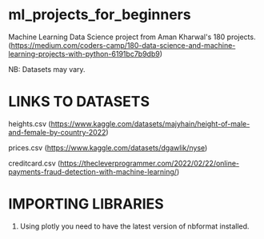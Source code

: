 # ml_projects_for_beginners
Machine Learning  Data Science project from Aman Kharwal's 180 projects.
(https://medium.com/coders-camp/180-data-science-and-machine-learning-projects-with-python-6191bc7b9db9)

NB: Datasets may vary.

# LINKS TO DATASETS

heights.csv (https://www.kaggle.com/datasets/majyhain/height-of-male-and-female-by-country-2022)

prices.csv (https://www.kaggle.com/datasets/dgawlik/nyse)

creditcard.csv (https://thecleverprogrammer.com/2022/02/22/online-payments-fraud-detection-with-machine-learning/)

# IMPORTING LIBRARIES
1. Using plotly you need to have the latest version of nbformat installed.
